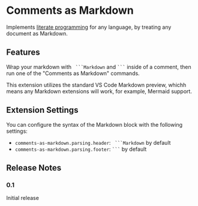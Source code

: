 # Comments as Markdown

Implements [literate programming](https://en.wikipedia.org/wiki/Literate_programming) for any language,
by treating any document as Markdown.

## Features

Wrap your markdown with ` ```Markdown` and ` ``` ` inside of a comment, then run one of the "Comments as Markdown" commands.

This extension utilizes the standard VS Code Markdown preview, whichh means any Markdown extensions will work,
for example, Mermaid support.

## Extension Settings

You can configure the syntax of the Markdown block with the following settings:

* `comments-as-markdown.parsing.header`: ` ```Markdown` by default
* `comments-as-markdown.parsing.footer`: ` ``` ` by default

## Release Notes

### 0.1

Initial release
